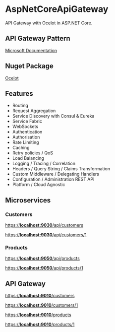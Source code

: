 # AspNetCoreApiGateway

API Gateway with Ocelot in ASP.NET Core.

## API Gateway Pattern

[Microsoft Documentation](https://docs.microsoft.com/en-us/dotnet/standard/microservices-architecture/architect-microservice-container-applications/direct-client-to-microservice-communication-versus-the-api-gateway-pattern)

## Nuget Package

[Ocelot](https://github.com/ThreeMammals/Ocelot)

## Features

* Routing
* Request Aggregation
* Service Discovery with Consul & Eureka
* Service Fabric
* WebSockets
* Authentication
* Authorisation
* Rate Limiting
* Caching
* Retry policies / QoS
* Load Balancing
* Logging / Tracing / Correlation
* Headers / Query String / Claims Transformation
* Custom Middleware / Delegating Handlers
* Configuration / Administration REST API
* Platform / Cloud Agnostic

## Microservices

### Customers

[https://**localhost:9030**/api/customers](https://localhost:9030/api/customers)

[https://**localhost:9030**/api/customers/1](https://localhost:9030/api/customers/1)

### Products

[https://**localhost:9050**/api/products](https://localhost:9050/api/products)

[https://**localhost:9050**/api/products/1](https://localhost:9050/api/products/1)

## API Gateway

[https://**localhost:9010**/customers](https://localhost:9010/customers)

[https://**localhost:9010**/customers/1](https://localhost:9010/customers/1)

[https://**localhost:9010**/products](https://localhost:9010/products)

[https://**localhost:9010**/products/1](https://localhost:9010/products/1)
